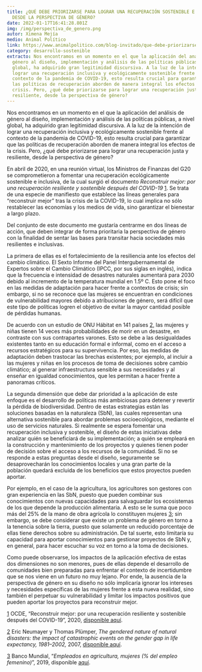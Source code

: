 ```yaml
---
title: ¿QUÉ DEBE PRIORIZARSE PARA LOGRAR UNA RECUPERACIÓN SOSTENIBLE E INCLUSIVA
  DESDE LA PERSPECTIVA DE GÉNERO?
date: 2022-01-17T16:41:28.801Z
img: /img/perspectiva_de_genero.png
autor: Ximena Mejía
medio: Animal Político
link: https://www.animalpolitico.com/blog-invitado/que-debe-priorizarse-para-lograr-una-recuperacion-sostenible-e-inclusiva-desde-la-perspectiva-de-genero/
category: desarrollo-sostenible
extracto: Nos encontramos en un momento en el que la aplicación del análisis de
  género al diseño, implementación y análisis de las políticas públicas, a nivel
  global, ha adquirido gran legitimidad discursiva. A la luz de la intención de
  lograr una recuperación inclusiva y ecológicamente sostenible frente al
  contexto de la pandemia de COVID-19, esto resulta crucial para garantizar que
  las políticas de recuperación aborden de manera integral los efectos de la
  crisis. Pero, ¿qué debe priorizarse para lograr una recuperación justa y
  resiliente, desde la perspectiva de género?
---
```

<!--StartFragment-->

Nos encontramos en un momento en el que la aplicación del análisis de género al diseño, implementación y análisis de las políticas públicas, a nivel global, ha adquirido gran legitimidad discursiva. A la luz de la intención de lograr una recuperación inclusiva y ecológicamente sostenible frente al contexto de la pandemia de COVID-19, esto resulta crucial para garantizar que las políticas de recuperación aborden de manera integral los efectos de la crisis. Pero, ¿qué debe priorizarse para lograr una recuperación justa y resiliente, desde la perspectiva de género?

En abril de 2020, en una reunión virtual, los Ministros de Finanzas del G20 se comprometieron a fomentar una recuperación ecológicamente sostenible e inclusiva, de la cual surgió el documento *Reconstruir mejor: por una recuperación resiliente y sostenible después del COVID-19* [1](https://www.animalpolitico.com/blog-invitado/que-debe-priorizarse-para-lograr-una-recuperacion-sostenible-e-inclusiva-desde-la-perspectiva-de-genero/#_ftn1). Se trata de una especie de manifiesto que establece las líneas generales para “reconstruir mejor” tras la crisis de la COVID-19, lo cual implica no sólo restablecer las economías y los medios de vida, sino garantizar el bienestar a largo plazo.

Del conjunto de este documento me gustaría centrarme en dos líneas de acción, que deben integrar de forma prioritaria la perspectiva de género con la finalidad de sentar las bases para transitar hacia sociedades más resilientes e inclusivas.

La primera de ellas es el fortalecimiento de la resiliencia ante los efectos del cambio climático. El Sexto Informe del Panel Intergubernamental de Expertos sobre el Cambio Climático (IPCC, por sus siglas en inglés), indica que la frecuencia e intensidad de desastres naturales aumentará para 2030 debido al incremento de la temperatura mundial en 1.5º C. Esto pone el foco en las medidas de adaptación para hacer frente a contextos de crisis; sin embargo, si no se reconoce que las mujeres se encuentran en condiciones de vulnerabilidad mayores debido a atribuciones de género, será difícil que este tipo de políticas logren el objetivo de evitar la mayor cantidad posible de pérdidas humanas.

De acuerdo con un estudio de ONU Hábitat en 141 países [2](https://www.animalpolitico.com/blog-invitado/que-debe-priorizarse-para-lograr-una-recuperacion-sostenible-e-inclusiva-desde-la-perspectiva-de-genero/#_ftn2), las mujeres y niñas tienen 14 veces más probabilidades de morir en un desastre, en contraste con sus contrapartes varones. Esto se debe a las desigualdades existentes tanto en su educación formal e informal, como en el acceso a recursos estratégicos para su supervivencia. Por eso, las medidas de adaptación deben trastocar las brechas existentes; por ejemplo, al incluir a las mujeres y niñas en los procesos de toma de decisiones sobre cambio climático; al generar infraestructura sensible a sus necesidades y al enseñar en igualdad conocimientos, que les permitan a hacer frente a panoramas críticos.

La segunda dimensión que debe dar prioridad a la aplicación de este enfoque es el desarrollo de políticas más ambiciosas para detener y revertir la pérdida de biodiversidad. Dentro de estas estrategias están las soluciones basadas en la naturaleza (SbN), las cuales representan una alternativa sostenible para abordar problemas socioecológicos, mediante el uso de servicios naturales. Si realmente se espera fomentar una recuperación inclusiva y sostenible, el diseño de estas iniciativas debe analizar quién se beneficiará de su implementación; a quién se empleará en la construcción y mantenimiento de los proyectos y quienes tienen poder de decisión sobre el acceso a los recursos de la comunidad. Si no se responde a estas preguntas desde el diseño, seguramente se desaprovecharán los conocimientos locales y una gran parte de la población quedará excluida de los beneficios que estos proyectos pueden aportar.

Por ejemplo, en el caso de la agricultura, los agricultores son gestores con gran experiencia en las SbN, puesto que pueden combinar sus conocimientos con nuevas capacidades para salvaguardar los ecosistemas de los que depende la producción alimentaria. A esto se le suma que poco más del 25% de la mano de obra agrícola lo constituyen mujeres [3](https://www.animalpolitico.com/blog-invitado/que-debe-priorizarse-para-lograr-una-recuperacion-sostenible-e-inclusiva-desde-la-perspectiva-de-genero/#_ftn3); sin embargo, se debe considerar que existe un problema de género en torno a la tenencia sobre la tierra, puesto que solamente un reducido porcentaje de ellas tiene derechos sobre su administración. De tal suerte, esto limitaría su capacidad para aportar conocimientos para gestionar proyectos de SbN y, en general, para hacer escuchar su voz en torno a la toma de decisiones.

Como puede observarse, los impactos de la aplicación efectiva de estas dos dimensiones no son menores, pues de ellas depende el desarrollo de comunidades bien preparadas para enfrentar el contexto de incertidumbre que se nos viene en un futuro no muy lejano. Por ende, la ausencia de la perspectiva de género en su diseño no sólo implicaría ignorar los intereses y necesidades específicas de las mujeres frente a esta nueva realidad, sino también el perpetuar su vulnerabilidad y limitar los impactos positivos que pueden aportar los proyectos para reconstruir mejor.

[1](https://www.animalpolitico.com/blog-invitado/que-debe-priorizarse-para-lograr-una-recuperacion-sostenible-e-inclusiva-desde-la-perspectiva-de-genero/#_ftnref1) OCDE, “Reconstruir mejor: por una recuperación resiliente y sostenible después del COVID-19”, 2020, [disponible aquí](https://read.oecd-ilibrary.org/view/?ref=134_134707-n3biudkv0v&title=Reconstruir-mejor-por-una-recuperacion-resiliente-y-sostenible-despues-del-COVID-19).

[2](https://www.animalpolitico.com/blog-invitado/que-debe-priorizarse-para-lograr-una-recuperacion-sostenible-e-inclusiva-desde-la-perspectiva-de-genero/#_ftnref2) Eric Neumayer y Thomas Plümper, *The gendered nature of natural disasters: the impact of catastrophic events on the gender gap in life expectancy, 1981–2002,* 2007, [disponible aquí](http://eprints.lse.ac.uk/3040/1/Gendered_nature_of_natural_disasters_(LSERO).pdf).

[3](https://www.animalpolitico.com/blog-invitado/que-debe-priorizarse-para-lograr-una-recuperacion-sostenible-e-inclusiva-desde-la-perspectiva-de-genero/#_ftnref3) Banco Mundial, “*Empleados en agricultura, mujeres (% del empleo femenino)*”, 2019, disponible [aquí](https://datos.bancomundial.org/indicator/SL.AGR.EMPL.FE.ZS).

<!--EndFragment-->